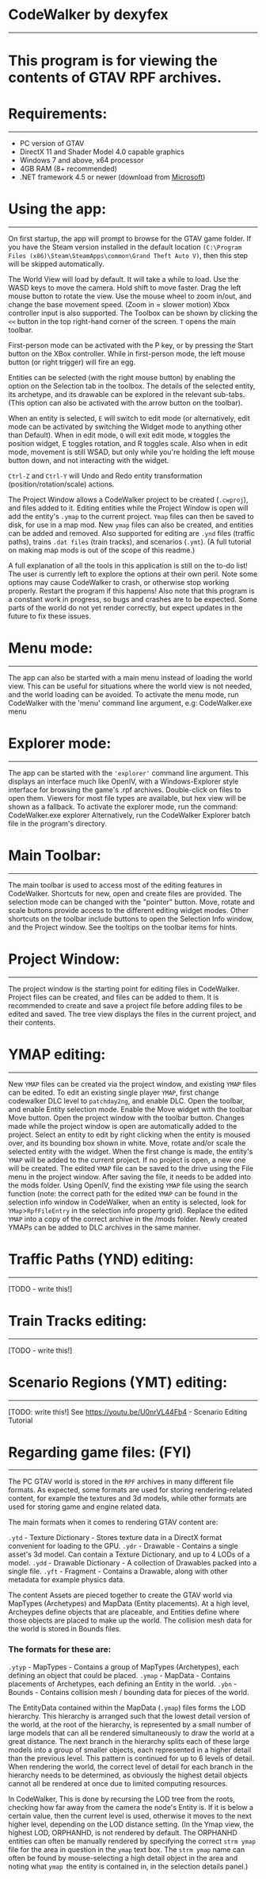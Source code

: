 
# ﻿CodeWalker by dexyfex
----------------------

# This program is for viewing the contents of GTAV RPF archives.


# Requirements:
--------------
- PC version of GTAV
- DirectX 11 and Shader Model 4.0 capable graphics
- Windows 7 and above, x64 processor
- 4GB RAM (8+ recommended)
- .NET framework 4.5 or newer (download from [Microsoft](https://www.microsoft.com/net/download/thank-you/net471))



# Using the app:
---------------
On first startup, the app will prompt to browse for the GTAV game folder. If you have the Steam version installed
in the default location `(C:\Program Files (x86)\Steam\SteamApps\common\Grand Theft Auto V)`, then this step will be skipped automatically.

The World View will load by default. It will take a while to load.
Use the WASD keys to move the camera. Hold shift to move faster.
Drag the left mouse button to rotate the view.
Use the mouse wheel to zoom in/out, and change the base movement speed. (Zoom in = slower motion)
Xbox controller input is also supported.
The Toolbox can be shown by clicking the `<<` button in the top right-hand corner of the screen.
`T` opens the main toolbar.

First-person mode can be activated with the P key, or by pressing the Start button on the XBox controller.
While in first-person mode, the left mouse button (or right trigger) will fire an egg.

Entities can be selected (with the right mouse button) by enabling the option on the Selection tab in the 
toolbox. The details of the selected entity, its archetype, and its drawable can be explored in the relevant
sub-tabs. (This option can also be activated with the arrow button on the toolbar).

When an entity is selected, `E` will switch to edit mode (or alternatively, edit mode can be activated by 
switching the Widget mode to anything other than Default). When in edit mode, `Q` will exit edit mode, `W` toggles 
the  position widget, E toggles rotation, and R toggles scale. Also when in edit mode, movement is still WSAD, 
but only while you're holding the left mouse button down, and not interacting with the widget.

`Ctrl-Z` and `Ctrl-Y` will Undo and Redo entity transformation (position/rotation/scale) actions.

The Project Window allows a CodeWalker project to be created (`.cwproj`), and files added to it. Editing 
entities while the Project Window is open will add the entity's `.ymap` to the current project. `Ymap` files can then 
be saved to disk, for use in a map mod. New `ymap` files can also be created, and entities can be added and removed.
Also supported for editing are `.ynd` files (traffic paths), trains `.dat files` (train tracks), and scenarios (`.ymt`).
(A full tutorial on making map mods is out of the scope of this readme.)

A full explanation of all the tools in this application is still on the to-do list!
The user is currently left to explore the options at their own peril.
Note some options may cause CodeWalker to crash, or otherwise stop working properly. Restart the program if this
happens!
Also note that this program is a constant work in progress, so bugs and crashes are to be expected.
Some parts of the world do not yet render correctly, but expect updates in the future to fix these issues.


# Menu mode:
----------
The app can also be started with a main menu instead of loading the world view. This can be useful for situations
where the world view is not needed, and the world loading can be avoided.
To activate the menu mode, run CodeWalker with the 'menu' command line argument, e.g:
CodeWalker.exe menu


# Explorer mode:
--------------
The app can be started with the `'explorer'` command line argument. This displays an interface much like OpenIV,
with a Windows-Explorer style interface for browsing the game's .rpf archives. Double-click on files to open them.
Viewers for most file types are available, but hex view will be shown as a fallback.
To activate the explorer mode, run the command:
CodeWalker.exe explorer
Alternatively, run the CodeWalker Explorer batch file in the program's directory.


# Main Toolbar:
-------------
The main toolbar is used to access most of the editing features in CodeWalker. Shortcuts for new, open and
create files are provided. The selection mode can be changed with the "pointer" button. Move, rotate and
scale buttons provide access to the different editing widget modes.
Other shortcuts on the toolbar include buttons to open the Selection Info window, and the Project window.
See the tooltips on the toolbar items for hints.


# Project Window:
---------------
The project window is the starting point for editing files in CodeWalker. Project files can be created,
and files can be added to them. It is recommended to create and save a project file before adding files
to be edited and saved.
The tree view displays the files in the current project, and their contents.


# YMAP editing:
-------------
New `YMAP` files can be created via the project window, and existing `YMAP` files can be edited.
To edit an existing single player `YMAP`, first change codewalker DLC level to `patchday2ng`, and enable DLC.
Open the toolbar, and enable Entity selection mode. Enable the Move widget with the toolbar Move button.
Open the project window with the toolbar button. Changes made while the project window is open are
automatically added to the project.
Select an entity to edit by right clicking when the entity is moused over, and its bounding box shown in
white. Move, rotate and/or scale the selected entity with the widget. When the first change is made, the
entity's `YMAP` will be added to the current project. If no project is open, a new one will be created.
The edited `YMAP` file can be saved to the drive using the File menu in the project window.
After saving the file, it needs to be added into the mods folder. Using OpenIV, find the existing `YMAP`
file using the search function (note: the correct path for the edited `YMAP` can be found in the selection
info window in CodeWalker, when an entity is selected, look for `YMap`>`RpfFileEntry` in the selection info
property grid). Replace the edited `YMAP` into a copy of the correct archive in the /mods folder.
Newly created YMAPs can be added to DLC archives in the same manner.


# Traffic Paths (YND) editing:
----------------------------
[TODO - write this!]


# Train Tracks editing:
---------------------
[TODO - write this!]


# Scenario Regions (YMT) editing:
-------------------------------
[TODO: write this!]
See https://youtu.be/U0nrVL44Fb4 - Scenario Editing Tutorial



# Regarding game files: (FYI)
----------------------------

The PC GTAV world is stored in the `RPF` archives in many different file formats. As expected, some formats are
used for storing rendering-related content, for example the textures and 3d models, while other formats are used
for storing game and engine related data.

The main formats when it comes to rendering GTAV content are:

`.ytd` - Texture Dictionary - Stores texture data in a DirectX format convenient for loading to the GPU. 
`.ydr` - Drawable - Contains a single asset's 3d model. Can contain a Texture Dictionary, and up to 4 LODs of a model.
`.ydd` - Drawable Dictionary - A collection of Drawables packed into a single file.
`.yft` - Fragment - Contains a Drawable, along with other metadata for example physics data.


The content Assets are pieced together to create the GTAV world via MapTypes (Archetypes) and MapData
(Entity placements). At a high level, Archeypes define objects that are placeable, and Entities define
where those objects are placed to make up the world. The collision mesh data for the world is stored in Bounds 
files.
### The formats for these are:

`.ytyp` - MapTypes - Contains a group of MapTypes (Archetypes), each defining an object that could be placed.
`.ymap` - MapData - Contains placements of Archetypes, each defining an Entity in the world.
`.ybn` - Bounds - Contains collision mesh / bounding data for pieces of the world.


The EntityData contained within the MapData (`.ymap`) files forms the LOD hierarchy. This hierarchy is arranged
such that the lowest detail version of the world, at the root of the hierarchy, is represented by a small number
of large models that can all be rendered simultaneously to draw the world at a great distance. The next branch
in the hierarchy splits each of these large models into a group of smaller objects, each represented in a higher
detail than the previous level. This pattern is continued for up to 6 levels of detail. When rendering the world,
the correct level of detail for each branch in the hierarchy needs to be determined, as obviously the highest
detail objects cannot all be rendered at once due to limited computing resources.

In CodeWalker, This is done by recursing the LOD tree from the roots, checking how far away from the camera the node's Entity is. If it is below a certain value, then the current level is used, otherwise it moves to the
next higher level, depending on the LOD distance setting.
(In the Ymap view, the highest LOD, ORPHANHD, is not rendered by default. The ORPHANHD entities can often be manually rendered by specifying the correct `strm ymap` file for the area in question in the `ymap` text box. The `strm ymap` name can often be found by mouse-selecting a high detail object in the area and noting what `ymap `the entity is contained in, in the selection details panel.)

